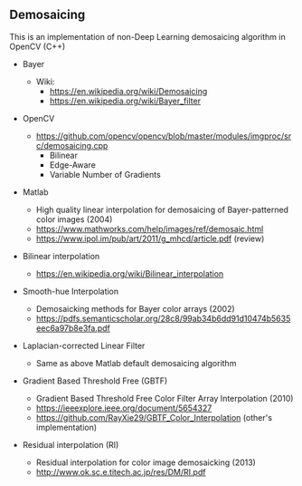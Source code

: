 ## Demosaicing
This is an implementation of non-Deep Learning demosaicing algorithm in OpenCV (C++)

+ Bayer 
    + Wiki:
        + https://en.wikipedia.org/wiki/Demosaicing
        + https://en.wikipedia.org/wiki/Bayer_filter

+ OpenCV
    + https://github.com/opencv/opencv/blob/master/modules/imgproc/src/demosaicing.cpp
        + Bilinear
        + Edge-Aware
        + Variable Number of Gradients
+ Matlab
    + High quality linear interpolation for demosaicing of Bayer-patterned color images (2004)
    + https://www.mathworks.com/help/images/ref/demosaic.html
    + https://www.ipol.im/pub/art/2011/g_mhcd/article.pdf (review)
+ Bilinear interpolation 
    + https://en.wikipedia.org/wiki/Bilinear_interpolation
+ Smooth-hue Interpolation
    + Demosaicking methods for Bayer color arrays (2002)
    + https://pdfs.semanticscholar.org/28c8/99ab34b6dd91d10474b5635eec6a97b8e3fa.pdf 
+ Laplacian-corrected Linear Filter
    + Same as above Matlab default demosaicing algorithm
+ Gradient Based Threshold Free (GBTF)
    + Gradient Based Threshold Free Color Filter Array Interpolation (2010)
    + https://ieeexplore.ieee.org/document/5654327
    + https://github.com/RayXie29/GBTF_Color_Interpolation (other's implementation)
+ Residual interpolation (RI)
    + Residual interpolation for color image demosaicking (2013)
    + http://www.ok.sc.e.titech.ac.jp/res/DM/RI.pdf
